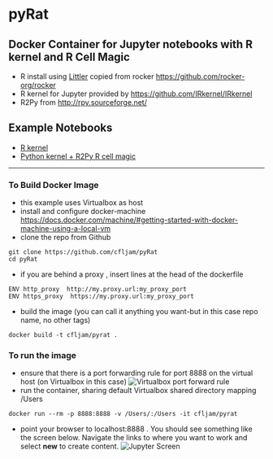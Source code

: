 # pyRat

## Docker Container for Jupyter notebooks with R kernel and R Cell Magic

- R install using [Littler](http://dirk.eddelbuettel.com/code/littler.html) copied from  rocker https://github.com/rocker-org/rocker
- R kernel for Jupyter provided by https://github.com/IRkernel/IRkernel
- R2Py from http://rpy.sourceforge.net/

Example Notebooks
------------------

- [R kernel](https://github.com/cfljam/pyRat/blob/master/Notebooks/Jupyter%20Notebooks%20with%20the%20R%20kernel.ipynb)
- [Python kernel + R2Py R cell magic](https://github.com/cfljam/pyRat/blob/master/Notebooks/Using%20R2Py%20in%20Jupyter%20NOtebooks.ipynb)



-----------------

### To Build Docker Image

- this example uses Virtualbox as host
- install and configure docker-machine https://docs.docker.com/machine/#getting-started-with-docker-machine-using-a-local-vm
- clone the repo from Github



```
git clone https://github.com/cfljam/pyRat
cd pyRat
```
- if you are behind a proxy , insert lines at the head of the dockerfile
```
ENV http_proxy  http://my.proxy.url:my_proxy_port
ENV https_proxy  https://my.proxy.url:my_proxy_port
```
- build the image (you can call it anything you want-but in this case repo name, no other tags)
```
docker build -t cfljam/pyrat .
```

### To run the image
- ensure that there is a port forwarding rule for port 8888 on the virtual host (on Virtualbox in this case) 
![Virtualbox port forward rule](https://dl.dropboxusercontent.com/u/8064851/images/VirtualBoxPortForwardiPynbExample.png)
- run the container, sharing default Virtualbox shared directory mapping /Users
```
docker run --rm -p 8888:8888 -v /Users/:/Users -it cfljam/pyrat
```
- point your browser to localhost:8888 . You should see something like the screen below. Navigate the links to where you want to work and select **new** to create content.
![Jupyter Screen](https://dl.dropboxusercontent.com/u/8064851/images/JupyterScreen%20Shot.png)

